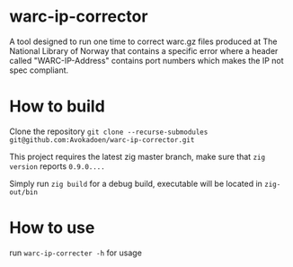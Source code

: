 # warc-ip-corrector

A tool designed to run one time to correct warc.gz files produced at The National Library of Norway that contains a specific error where a header called "WARC-IP-Address" contains port numbers which makes the IP not spec compliant.  

# How to build
Clone the repository `git clone --recurse-submodules git@github.com:Avokadoen/warc-ip-corrector.git`

This project requires the latest zig master branch, make sure that `zig version` reports `0.9.0....`

Simply run `zig build` for a debug build, executable will be located in `zig-out/bin`

# How to use 
run `warc-ip-correcter -h` for usage 
